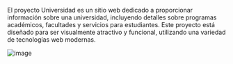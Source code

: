 
El proyecto Universidad es un sitio web dedicado a proporcionar información sobre una universidad, incluyendo detalles sobre programas académicos, facultades y servicios para estudiantes. Este proyecto está diseñado para ser visualmente atractivo y funcional, utilizando una variedad de tecnologías web modernas.

![image](https://github.com/user-attachments/assets/3ec77895-29b4-408a-98f9-e403d5de11ee)
